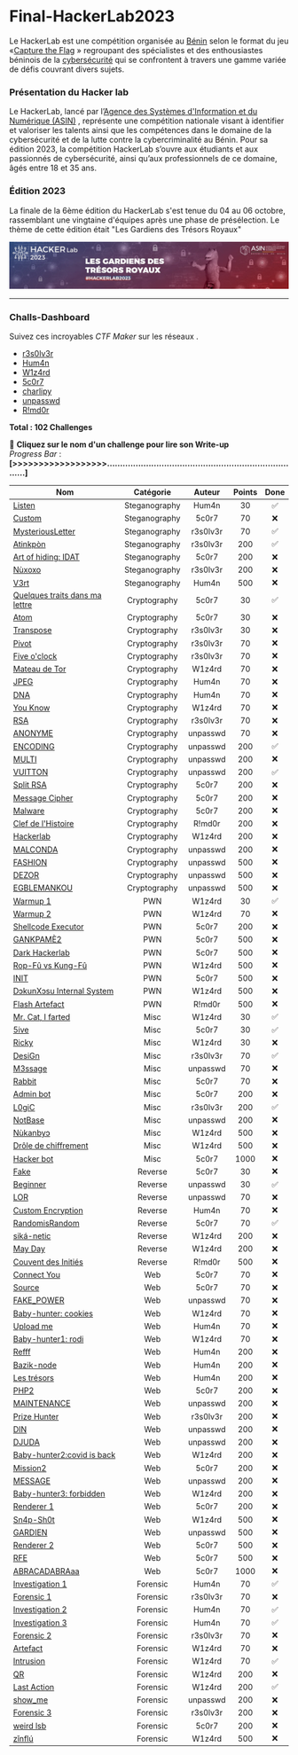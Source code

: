 # Final-HackerLab2023

Le HackerLab est une compétition organisée au [Bénin](https://fr.wikipedia.org/wiki/B%C3%A9nin)  selon le format du jeu «[Capture the Flag](https://fr.wikipedia.org/wiki/Wargame_(hacking)) » regroupant des spécialistes et des enthousiastes béninois de la [cybersécurité](https://fr.wikipedia.org/wiki/Cybers%C3%A9curit%C3%A9)  qui se confrontent à travers une gamme variée de défis couvrant divers sujets. 

### Présentation du Hacker lab
Le HackerLab, lancé par l’[Agence des Systèmes d'Information et du Numérique (ASIN)](https://fr.wikipedia.org/wiki/Agence_nationale_de_la_s%C3%A9curit%C3%A9_des_syst%C3%A8mes_d%27information_(B%C3%A9nin)) , représente une compétition nationale visant à identifier et valoriser les talents ainsi que les compétences dans le domaine de la cybersécurité et de la lutte contre la cybercriminalité au Bénin. Pour sa édition 2023, la compétition HackerLab s’ouvre aux étudiants et aux passionnés de cybersécurité, ainsi qu’aux professionnels de ce domaine, âgés entre 18 et 35 ans. 

### Édition 2023
La finale de la 6ème édition du HackerLab s'est tenue du 04 au 06 octobre, rassemblant une vingtaine d'équipes après une phase de présélection. Le thème de cette édition était "Les Gardiens des Trésors Royaux"

![HackerLab](Images/asinbenin_cover.jpeg)

-------------------------------------------------------------------
### Challs-Dashboard

Suivez ces incroyables *CTF Maker* sur   les réseaux . 

- [r3s0lv3r](https://www.linkedin.com/in/d%C3%A9bora-codjia-94417821b/?utm_source=share&utm_campaign=share_via&utm_content=profile&utm_medium=android_app)
- [Hum4n](https://www.linkedin.com/in/hored-sossou-70792b114/) 
- [W1z4rd](https://www.linkedin.com/in/emmanuel-hemadou-902725190/)
- [5c0r7](https://www.linkedin.com/in/adonishomevo) 
- [charlipy](https://www.linkedin.com/in/agossou-eliphele-charli/) 
- [unpasswd](https://www.linkedin.com/in/arafat-lassissi-1883aa215/) 
- [R!md0r](https://www.linkedin.com/in/aristide-sossou-9b315a127/)

**Total : 102 Challenges**   

🎯 **Cliquez sur le nom d'un challenge pour lire son Write-up**     
*Progress Bar* :    
**[>>>>>>>>>>>>>>>>>>............................................................................]**  


| Nom                                                              | Catégorie     | Auteur     | Points | Done   |
|------------------------------------------------------------------|:-------------:|:----------:|:------:|:------:|
| [Listen](./Steganography/Listen.md)                                    | Steganography          | Hum4n   | 30     |✅ |
| [Custom](./Steganography/Custom.md)                                            | Steganography          | 5c0r7   | 70     |❌ |
| [MysteriousLetter](./Steganography/MysteriousLetter.md)                                    | Steganography        | r3s0lv3r   | 70     |✅ |
| [Atinkpòn](./Steganography/Atinkpòn.md)                                        | Steganography        | r3s0lv3r   | 200     |✅ |
| [Art of hiding: IDAT](./Steganography/Art-of-hiding-IDAT.md)                              | Steganography        | 5c0r7   | 200     |❌ |
| [Nùxoxo](./Steganography/Nùxoxo.md)                              | Steganography        | r3s0lv3r    | 200     |❌ |
| [V3rt](./Steganography/V3rt.md)                                    | Steganography        | Hum4n | 500    |❌ |
| [Quelques traits dans ma lettre](Cryptography/Quelques-traits-dans-ma-lettre.md)                                        | Cryptography        | 5c0r7 | 30    |✅ |
| [Atom](./Cryptography/Atom.md)                                     |Cryptography      | 5c0r7   | 30     |❌ |
| [Transpose](./Cryptography/Transpose.md)                       |Cryptography      | r3s0lv3r      | 30     |❌ |
| [Pivot](./Cryptography/Pivot.md)                               | Cryptography     | r3s0lv3r   | 70     |❌ |
| [Five o'clock](./Cryptography/Five-o'clock.md)                       | Cryptography     |r3s0lv3r       | 70     |❌ |
| [Mateau de Tor](./Cryptography/Mateau-de-Tor.md)                       | Cryptography     | W1z4rd      | 70    |❌ |
| [JPEG](./Cryptography/JPEG.md)               | Cryptography     | Hum4n      | 70    |❌ |
| [DNA](./Cryptography/DNA.md)               | Cryptography     |  Hum4n     | 70    |❌ |
| [You Know](./Cryptography/You-Know.md)               | Cryptography     | W1z4rd      | 70    |❌ |
| [RSA](./Cryptography/RSA.md)                                             |  Cryptography        | r3s0lv3r   | 70      |❌ |
| [ANONYME](./Cryptography/ANONYME.md)                                       | Cryptography         | unpasswd     | 70     |❌ |
| [ENCODING](./Cryptography/ENCODING.md)                 | Cryptography         | unpasswd      | 200     |✅ |
| [MULTI](./Cryptography/MULTI.md)                                   | Cryptography         |unpasswd      | 200    |❌ |
| [VUITTON](./Cryptography/VUITTON.md)                                         | Cryptography           | unpasswd   | 200     | ✅|
| [Split RSA](./Cryptography/Split-RSA.md)                                           | Cryptography           | 5c0r7     | 200    |❌ |
| [Message Cipher](./Cryptography/Message-Cipher.md)                                     | Cryptography           | 5c0r7   | 200    |❌ |
| [Malware](./Cryptography/Malware.md)                           | Cryptography           | 5c0r7     | 200    |❌ |
| [Clef de l'Histoire](./Cryptography/Clef-de-l'Histoire.md)                          | Cryptography           | R!md0r     | 200    |❌ |
| [Hackerlab](./Cryptography/Hackerlab.md)                   | Cryptography           | W1z4rd     | 200    |❌ |
| [MALCONDA](./Cryptography/MALCONDA.md)                 | Cryptography       | unpasswd      | 200    |❌ |
| [FASHION](./Cryptography/FASHION.md)                                         |Cryptography        | unpasswd   | 500    |❌ |
| [DEZOR](./Cryptography/DEZOR.md)                    | Cryptography       | unpasswd     | 500    |❌ |
| [EGBLEMANKOU](./Cryptography/EGBLEMANKOU.md)                                         |Cryptography       | unpasswd    | 500    |❌ |
| [Warmup 1](./PWN/Warmup-1.md)                           | PWN       |  W1z4rd    | 30    | ✅|
| [Warmup 2](./PWN/Warmup-2.md)                                  | PWN      |W1z4rd      | 70     |❌ |
| [Shellcode Executor](./PWN/Shellcode-Executor.md)                                      | PWN      | 5c0r7   | 200     |❌ |
| [GANKPAMÈ2](./PWN/GANKPAMÈ2.md)                       | PWN | 5c0r7   | 500     |❌ |
| [Dark Hackerlab](./PWN/Dark-Hackerlab.md)  | PWN | 5c0r7       | 500     |❌ |
| [Rop-Fû vs Kung-Fû](./PWN/Rop-Fu-Vs-Kung-Fu.md)                   | PWN | W1z4rd       | 500     |❌ |
| [INIT](./PWN/INIT.md)   | PWN |  5c0r7      | 500    |❌ |
| [DɔkunXɔsu Internal System](./PWN/DɔkunXɔsu-Internal-System.md)              | PWN | W1z4rd       | 500    |❌ |
| [Flash Artefact](./PWN/Flash-Artefact.md)                                         | PWN           | R!md0r   | 500     |❌ |
| [Mr. Cat, I farted](./Misc/Mr.Cat,I-farted.md)   | Misc           | W1z4rd   | 30     |✅ |
| [5ive](./Misc/5ive.md)   | Misc           | 5c0r7   | 30     | ✅|
| [Ricky](./Misc/Ricky.md)                                   | Misc           | W1z4rd     | 30     |❌ |
| [DesiGn](./Misc/DesiGn.md)                         | Misc           |  r3s0lv3r     | 70    |✅ |
| [M3ssage](./Misc/M3ssage.md)                                     | Misc           | unpasswd   | 70    |❌ |
| [Rabbit](./Misc/Rabbit.md)                                           | Misc           | 5c0r7   | 70    |❌ |
| [Admin bot](./Misc/Adminbot.md)                                           | Misc           | 5c0r7   | 200    |❌ |
| [L0giC](./Misc/L0giC.md)                          | Misc           | r3s0lv3r      | 200    |✅ |
| [NotBase](./Misc/NotBase.md)                              | Misc           | unpasswd      | 200    |❌ |
| [Nùkanbyɔ](./Misc/Nùkanbyɔ.md)                               | Misc           | W1z4rd      | 500    |❌ |
| [Drôle de chiffrement](./Misc/Drôle-de-chiffrement.md)                                         | Misc       | W1z4rd      | 500    |❌ |
| [Hacker bot](./Reverse/Hacker-bot.md)                           | Misc       | 5c0r7      | 1000    |❌ |
| [Fake](./Reverse/Fake.md)                                  | Reverse     | 5c0r7     | 30     |❌ |
| [Beginner](./Reverse/Beginner.md)                                      | Reverse      | unpasswd   | 30     |✅ |
| [LOR](./Reverse/LOR.md)                       | Reverse | unpasswd   | 70     |❌ |
| [Custom Encryption](./Reverse/Custom-Encryption.md)  | Reverse | Hum4n       | 70     |❌ |
| [RandomisRandom](./Reverse/RandomisRandom.md)                   |Reverse  | 5c0r7       | 70     |✅ |
| [siká-netic](./Reverse/siká-netic.md)   | Reverse | W1z4rd       | 200    |❌ |
| [May Day](./Reverse/MayDay.md)              | Reverse | W1z4rd        | 200    |❌ |
| [Couvent des Initiés](./Reverse/Couvent-des-Initiés.md)                                         | Reverse           | R!md0r   | 500     |❌ |
| [Connect You](./Web/ConnectYou.md)                                     | Web           | 5c0r7    | 70     |❌ |
| [Source](./Web/Source.md)                                   | Web           | 5c0r7      | 70     |❌ |
| [FAKE_POWER](./Web/FAKE_POWER.md)                         | Web           | unpasswd      | 70    |❌ |
| [Baby-hunter: cookies](./Web/Baby-hunter-cookies.md)                                     | Web           | W1z4rd   | 70    |❌ |
| [Upload me](./Web/Upload-me.md)                                           | Web           | Hum4n   | 70    |❌ |
| [Baby-hunter1: rodi](./Web/Baby-hunter1-rodi.md)                                           | Web           | W1z4rd    | 70    |❌ |
| [Refff](./Web/Refff.md)                          | Web           |  Hum4n     | 200    |❌ |
| [Bazik-node](./Web/Bazik-node.md)                              | Web           |   Hum4n    | 200    |❌ |
| [Les trésors](./Web/Les-trésors.md)                               | Web           |  Hum4n     | 200    |❌ |
| [PHP2](./Web/PHP2.md)                               | Web           |  5c0r7      | 200    |❌ |
| [MAINTENANCE](./Web/MAINTENANCE.md)                                         | Web       | unpasswd     | 200    |❌ |
| [Prize Hunter](./Web/Prize-Hunter.md)                           | Web       |r3s0lv3r      | 200    |❌ |
| [DIN](./Web/DIN.md)                                  | Web      | unpasswd      | 200     |❌ |
| [DJUDA](./Web/DJUDA.md)                                      | Web      | unpasswd   | 200     |❌ |
| [Baby-hunter2:covid is back](./Web/Baby-hunter2-covid-is-back.md)                       | Web | W1z4rd   | 200     |❌ |
| [Mission2](./Web/Mission2.md)  | Web | 5c0r7        | 200     |❌ |
| [MESSAGE](./Web/MESSAGE.md)                   | Web | unpasswd       | 200     |❌ |
| [Baby-hunter3: forbidden](./Web/Baby-hunter3-forbidden.md)   | Web | W1z4rd       | 200    |❌ |
| [Renderer 1](./Web/Renderer-1.md)              | Web | 5c0r7       | 200    |❌ |
| [Sn4p-Sh0t](./Web/Sn4p-Sh0t.md)                                         | Web           | W1z4rd   | 500     |❌ |
| [GARDIEN](./Web/GARDIEN.md)                                     | Web           | unpasswd   | 500     |❌ |
| [Renderer 2](./Web/Renderer-2.md)                                   | Web           | 5c0r7       | 500     |❌ |
| [RFE](./Web/RFE.md)                         | Web           |  5c0r7      | 500    |❌ |
| [ABRACADABRAaa](./Web/ABRACADABRAaa.md)                                     | Web           | 5c0r7   | 1000    |❌ |
| [Investigation 1](./Forensic/Investigation-1.md)                                           | Forensic           |  Hum4n | 70    |✅ |
| [Forensic 1](./Forensic/Forensic-1.md)                                           | Forensic           | r3s0lv3r   | 70    |❌ |
| [Investigation 2](./Forensic/Investigation-2.md)                          | Forensic           |  Hum4n     | 70    |✅ |
| [Investigation 3](./Forensic/Investigation-3.md)                              | Forensic           | Hum4n      | 70    |✅ |
| [Forensic 2](./Forensic/Forensic-2.md)                               | Forensic           | r3s0lv3r      | 70    |❌ |
| [Artefact](./Forensic/Artefact.md)                       | Forensic |W1z4rd   | 70     |❌ |
| [Intrusion](./Forensic/Intrusion.md)  | Forensic | W1z4rd       | 70     |✅|
| [QR](./Forensic/QR.md)                   | Forensic |  W1z4rd      | 200     |❌ |
| [Last Action](./Forensic/Last-Action.md)   | Forensic |W1z4rd     | 200    |✅|
| [show_me](./Forensic/show_me.md)              | Forensic | unpasswd       | 200    |❌ |
| [Forensic 3](./Forensic/Forensic-3.md)                                         | Forensic           | r3s0lv3r     | 200     |❌ |
| [weird lsb](./Forensic/weird-lsb.md)                                     | Forensic           |5c0r7    | 200     |❌ |
| [zǐnflú](./Forensic/zǐnflú.md)                                   | Forensic           | W1z4rd      | 500     |❌ |
